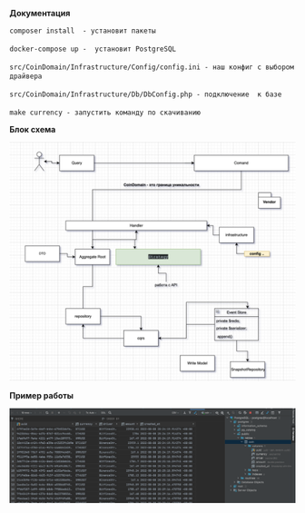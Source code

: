 **Документация**

    composer install  - установит пакеты

    docker-compose up -  установит PostgreSQL

    src/CoinDomain/Infrastructure/Config/config.ini - наш конфиг с выбором драйвера

    src/CoinDomain/Infrastructure/Db/DbConfig.php - подключение  к базе

    make currency - запустить команду по скачиванию 

**Блок  схема**

![Screenshot](doc/block.png)

**Пример работы**

![Screenshot](doc/example.png)
